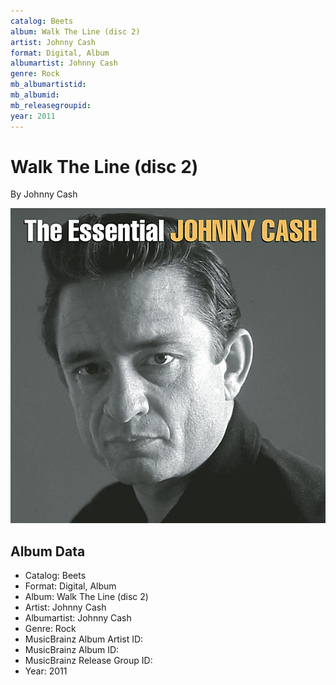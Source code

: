```yaml
---
catalog: Beets
album: Walk The Line (disc 2)
artist: Johnny Cash
format: Digital, Album
albumartist: Johnny Cash
genre: Rock
mb_albumartistid: 
mb_albumid: 
mb_releasegroupid: 
year: 2011
---
```


# Walk The Line (disc 2)

By Johnny Cash

![](../../assets/beetscovers/Johnny_Cash-Walk_The_Line_disc_2.jpg)

## Album Data

- Catalog: Beets
- Format: Digital, Album
- Album: Walk The Line (disc 2)
- Artist: Johnny Cash
- Albumartist: Johnny Cash
- Genre: Rock
- MusicBrainz Album Artist ID: 
- MusicBrainz Album ID: 
- MusicBrainz Release Group ID: 
- Year: 2011

